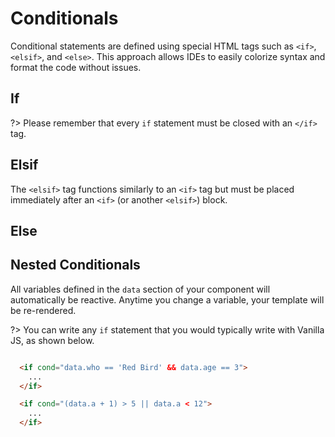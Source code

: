 # Conditionals

Conditional statements are defined using special HTML tags such as `<if>`, `<elsif>`, and `<else>`. This approach allows IDEs to easily colorize syntax and format the code without issues.

## If

<repl-component id="th73bi8vvx8q32v" download="true"></repl-component>

?> Please remember that every `if` statement must be closed with an `</if>` tag.

## Elsif

The `<elsif>` tag functions similarly to an `<if>` tag but must be placed immediately after an `<if>` (or another `<elsif>`) block.

<repl-component id="4te0gtxxiq2u9b1" download="true"></repl-component>

## Else

<repl-component id="lfkku59utqdlyix" download="true"></repl-component>

## Nested Conditionals

All variables defined in the `data` section of your component will automatically be reactive. Anytime you change a variable, your template will be re-rendered.

<repl-component id="erexq0k102v6bbz" download="true"></repl-component>

?> You can write any `if` statement that you would typically write with Vanilla JS, as shown below.

```html

  <if cond="data.who == 'Red Bird' && data.age == 3">
    ...
  </if>  

  <if cond="(data.a + 1) > 5 || data.a < 12">
    ...
  </if>

```
